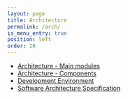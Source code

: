 ```yaml
---
layout: page
title: Architecture
permalink: /arch/
is_menu_entry: true
position: left
order: 20
---
```


- [Architecture - Main modules](../arch-main-modules/)
- [Architecture - Components](../arch-components/)
- [Development Environment](../srv-dev/)
- [Software Architecture Specification](../arch-soft-specif-index/)